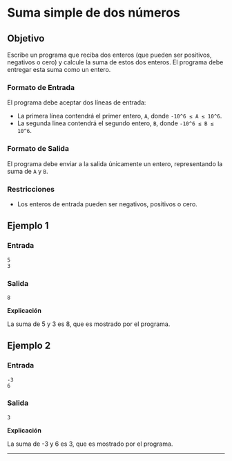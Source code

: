 
# Suma simple de dos números #

## Objetivo ##

Escribe un programa que reciba dos enteros (que pueden ser positivos, negativos o cero) y calcule la suma de estos dos enteros. El programa debe entregar esta suma como un entero.

### Formato de Entrada ###

El programa debe aceptar dos líneas de entrada:

- La primera línea contendrá el primer entero, `A`, donde `-10^6 ≤ A ≤ 10^6`.
- La segunda línea contendrá el segundo entero, `B`, donde `-10^6 ≤ B ≤ 10^6`.

### Formato de Salida ###

El programa debe enviar a la salida únicamente un entero, representando la suma de `A` y `B`.

### Restricciones ###

- Los enteros de entrada pueden ser negativos, positivos o cero.

## Ejemplo 1 ##

### Entrada ###

```
5
3
```

### Salida ###

```
8
```

__Explicación__

La suma de 5 y 3 es 8, que es mostrado por el programa.

## Ejemplo 2 ##

### Entrada ###

```
-3
6
```

### Salida ###

```
3
```

__Explicación__

La suma de -3 y 6 es 3, que es mostrado por el programa.

---